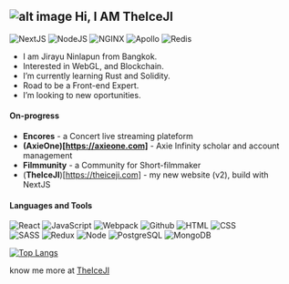 ##  ![alt image](https://blog.theiceji.com/wp-content/uploads/2020/06/Logo-IJN_White_x.png) Hi, I AM TheIceJI

![NextJS](https://img.shields.io/badge/nextjs-%23000000.svg?style=for-the-badge&logo=next.js&logoColor=white) ![NodeJS](https://img.shields.io/badge/node.js-%2343853D.svg?style=for-the-badge&logo=node-dot-js&logoColor=white) ![NGINX](https://img.shields.io/badge/nginx-%23009639.svg?style=for-the-badge&logo=nginx&logoColor=white) ![Apollo](https://img.shields.io/badge/-ApolloGraphQL-311C87?style=for-the-badge&logo=apollo-graphql) ![Redis](https://img.shields.io/badge/redis-%23DD0031.svg?style=for-the-badge&logo=redis&logoColor=white)

- I am Jirayu Ninlapun from Bangkok.
- Interested in WebGL, and Blockchain.
- I’m currently learning Rust and Solidity.
- Road to be a Front-end Expert.
- I’m looking to new oportunities.

#### On-progress

- **Encores** - a Concert live streaming plateform
- **(AxieOne)[https://axieone.com]** - Axie Infinity scholar and account management
- **Filmmunity** - a Community for Short-filmmaker
- (**TheIceJI**)[https://theiceji.com] - my new website (v2), build with NextJS

#### Languages and Tools

![React](https://img.shields.io/badge/-React-000?&logo=React)
![JavaScript](https://img.shields.io/badge/-JavaScript-000?&logo=JavaScript)
![Webpack](https://img.shields.io/badge/-Webpack-000?&logo=Webpack)
![Github](https://img.shields.io/badge/-Github-000?&logo=Github)
![HTML](https://img.shields.io/badge/-HTML5-000?&logo=HTML5)
![CSS](https://img.shields.io/badge/-CSS3-000?&logo=CSS3)
</br>
![SASS](https://img.shields.io/badge/-SASS-000?&logo=SASS)
![Redux](https://img.shields.io/badge/-Redux-000?&logo=Redux)
![Node](https://img.shields.io/badge/-Node-000?&logo=Node.js)
![PostgreSQL](https://img.shields.io/badge/-PostgreSQL-000?&logo=PostgreSQL)
![MongoDB](https://img.shields.io/badge/-MongoDB-000?&logo=MongoDB)

[![Top Langs](https://github-readme-stats.vercel.app/api/top-langs/?username=Jirayu-ninl&layout=compact)](https://github.com/anuraghazra/github-readme-stats)

know me more at [TheIceJI](https://TheIceJI.com)
